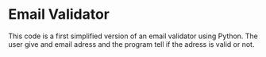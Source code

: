 # Email Validator

This code is a first simplified version of an email validator using Python. The user give and email adress and the program tell if the adress is valid or not.


